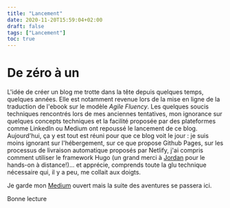 ```yaml
---
title: "Lancement"
date: 2020-11-20T15:59:04+02:00
draft: false
tags: ["Lancement"]
toc: true
---
```


# De zéro à un

L'idée de créer un blog me trotte dans la tête depuis quelques temps, quelques années. Elle est notamment revenue lors de la mise en ligne de la traduction de l'ebook sur le modèle *Agile Fluency*. Les quelques soucis techniques rencontrés lors de mes anciennes tentatives, mon ignorance sur quelques concepts techniques et la facilité proposée par des plateformes comme LinkedIn ou Medium ont repoussé le lancement de ce blog.
Aujourd'hui, ça y est tout est réuni pour que ce blog voit le jour : je suis moins ignorant sur l'hébergement, sur ce que propose Github Pages, sur les processus de livraison automatique proposés par Netlify, j'ai compris comment utiliser le framework Hugo (un grand merci à [Jordan](https://jordanchapuy.com/) pour le hands-on à distance!)... et apprécie, comprends toute la glu technique nécessaire qui, il y a peu, me collait aux doigts.

Je garde mon [Medium](https://medium.com/@nils.lesieur) ouvert mais la suite des aventures se passera ici.

Bonne lecture